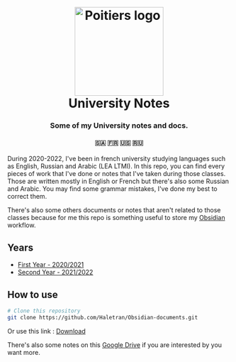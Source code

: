 <h1 align="center">
  <br>
  <a href="https://www.univ-poitiers.fr/"><img src="https://www.univ-poitiers.fr/wp-content/uploads/sites/10/2021/10/logo-up.svg" alt="Poitiers logo" width="200"></a>
  <br>
  University Notes
  <br>
</h1>

<h3 align="center">Some of my University notes and docs.</h3>
<h4 align="center">🇸🇦 🇫🇷 🇺🇸 🇷🇺</h4>

During 2020-2022, I've been in french university studying languages such as English, Russian and Arabic (LEA LTMI).
In this repo, you can find every pieces of work that I've done or notes that I've taken during those classes. Those are 
written mostly in English or French but there's also some Russian and Arabic.
You may find some grammar mistakes, I've done my best to correct them. 

There's also some others documents or notes that aren't related to those classes because for me this repo 
is something useful to store my <a href="https://obsidian.md/">Obsidian</a> workflow.

## Years 

* [First Year - 2020/2021](https://github.com/Haletran/Obsidian-documents/tree/master/University%20Classes/L1)
* [Second Year - 2021/2022](https://github.com/Haletran/Obsidian-documents/tree/master/University%20Classes/L2)

## How to use 

```bash 
# Clone this repository 
git clone https://github.com/Haletran/Obsidian-documents.git
```
Or use this link : <a href="https://github.com/Haletran/Obsidian-documents/archive/refs/heads/master.zip">Download</a>



There's also some notes on this [Google Drive](https://drive.google.com/drive/folders/1Pw3IrUWfMep7SzaudP9mUhFDaL4ttfhf?usp=sharing) if you are interested by you want more.